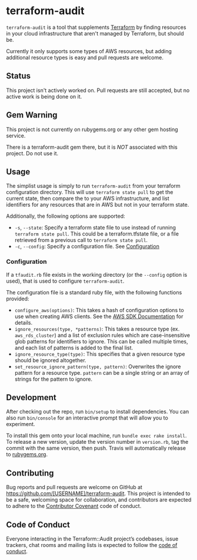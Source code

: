 # terraform-audit

`terraform-audit` is a tool that supplements [Terraform](https://www.terraform.io/) by finding resources in your cloud infrastructure that aren't managed
by Terraform, but should be.

Currently it only supports some types of AWS resources, but adding additional resource types is easy and pull requests are welcome.

## Status

This project isn't actively worked on. Pull requests are still accepted, but no active work is being done on it.

## Gem Warning

This project is not currently on rubygems.org or any other gem hosting service.

There is a terraform-audit gem there, but it is *NOT* associated with this project. Do not use it.

## Usage

The simplist usage is simply to run `terraform-audit` from your terraform configuration directory. This will use `terraform state pull` to get the current state, then compare the to your AWS infrastructure, and list
identifiers for any resources that are in AWS but not in your terraform state.

Additionally, the following options are supported:

* `-s`, `--state`: Specify a terraform state file to use instead of running `terraform state pull`. This could be a terraform.tfstate file, or a file retrieved from a previous call to `terraform state pull`.
* `-c`, `--config`: Specify a configuration file. See [Configuration](#configuration)

### Configuration

If a `tfaudit.rb` file exists in the working directory (or the `--config` option is used), that is used to configure `terraform-audit`.

The configuration file is a standard ruby file, with the following functions provided:

* `configure_aws(options)`: This takes a hash of configuration options to use when creating AWS clients. See the [AWS SDK Documentation](https://docs.aws.amazon.com/sdk-for-ruby/v3/developer-guide/setup-config.html) for details.
* `ignore_resources(type, *patterns)`: This takes a resource type (ex. `aws_rds_cluster`) and a list of exclusion rules which are case-insensitive glob patterns for identifiers to ignore. This can be called multiple times, and each list of patterns is added to the final list.
* `ignore_resource_type(type)`: This specifies that a given resource type should be ignored altogether.
* `set_resource_ignore_pattern(type, pattern)`: Overwrites the ignore pattern for a resource type. `pattern` can be a single string or an array of strings for the pattern to ignore.

## Development

After checking out the repo, run `bin/setup` to install dependencies. You can also run `bin/console` for an interactive prompt that will allow you to experiment.

To install this gem onto your local machine, run `bundle exec rake install`. To release a new version, update the version number in `version.rb`, tag the commit with the same version, then push. Travis will automatically release to [rubygems.org](https://rubygems.org).

## Contributing

Bug reports and pull requests are welcome on GitHub at https://github.com/[USERNAME]/terraform-audit. This project is intended to be a safe, welcoming space for collaboration, and contributors are expected to adhere to the [Contributor Covenant](https://contributor-covenant.org) code of conduct.

## Code of Conduct

Everyone interacting in the Terraform::Audit project’s codebases, issue trackers, chat rooms and mailing lists is expected to follow the [code of conduct](https://github.com/lucidsoftware/terraform-audit/blob/master/CODE_OF_CONDUCT.md).

